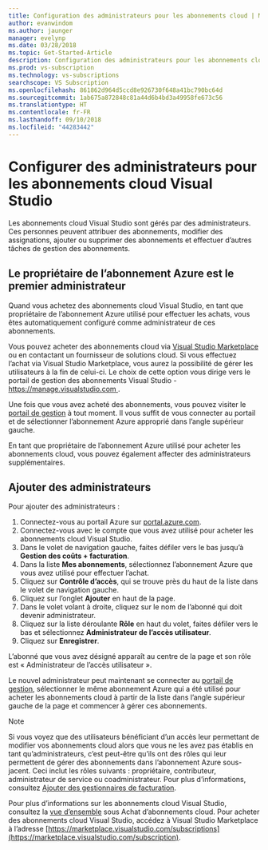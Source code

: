 ```yaml
---
title: Configuration des administrateurs pour les abonnements cloud | Microsoft Docs
author: evanwindom
ms.author: jaunger
manager: evelynp
ms.date: 03/28/2018
ms.topic: Get-Started-Article
description: Configuration des administrateurs pour les abonnements cloud
ms.prod: vs-subscription
ms.technology: vs-subscriptions
searchscope: VS Subscription
ms.openlocfilehash: 861862d964d5ccd8e926730f648a41bc790bc64d
ms.sourcegitcommit: 1ab675a872848c81a44d6b4bd3a49958fe673c56
ms.translationtype: HT
ms.contentlocale: fr-FR
ms.lasthandoff: 09/10/2018
ms.locfileid: "44283442"
---
```

# <a name="set-up-administrators-for-visual-studio-cloud-subscriptions"></a>Configurer des administrateurs pour les abonnements cloud Visual Studio

Les abonnements cloud Visual Studio sont gérés par des administrateurs. Ces personnes peuvent attribuer des abonnements, modifier des assignations, ajouter ou supprimer des abonnements et effectuer d’autres tâches de gestion des abonnements.

## <a name="the-azure-subscription-owner-is-the-first-administrator"></a>Le propriétaire de l’abonnement Azure est le premier administrateur

Quand vous achetez des abonnements cloud Visual Studio, en tant que propriétaire de l’abonnement Azure utilisé pour effectuer les achats, vous êtes automatiquement configuré comme administrateur de ces abonnements.

Vous pouvez acheter des abonnements cloud via [Visual Studio Marketplace](https://marketplace.visualstudio.com/subscriptions) ou en contactant un fournisseur de solutions cloud. Si vous effectuez l’achat via Visual Studio Marketplace, vous aurez la possibilité de gérer les utilisateurs à la fin de celui-ci. Le choix de cette option vous dirige vers le portail de gestion des abonnements Visual Studio - [ https://manage.visualstudio.com ](https://manage.visualstudio.com).

Une fois que vous avez acheté des abonnements, vous pouvez visiter le [portail de gestion](https://manage.visualstudio.com) à tout moment. Il vous suffit de vous connecter au portail et de sélectionner l’abonnement Azure approprié dans l’angle supérieur gauche.

En tant que propriétaire de l’abonnement Azure utilisé pour acheter les abonnements cloud, vous pouvez également affecter des administrateurs supplémentaires.

## <a name="add-administrators"></a>Ajouter des administrateurs

Pour ajouter des administrateurs :

1. Connectez-vous au portail Azure sur [portal.azure.com](https://portal.azure.com).
2. Connectez-vous avec le compte que vous avez utilisé pour acheter les abonnements cloud Visual Studio.
3. Dans le volet de navigation gauche, faites défiler vers le bas jusqu’à **Gestion des coûts + facturation**.
4. Dans la liste **Mes abonnements**, sélectionnez l’abonnement Azure que vous avez utilisé pour effectuer l’achat.
5. Cliquez sur **Contrôle d’accès**, qui se trouve près du haut de la liste dans le volet de navigation gauche.
6. Cliquez sur l’onglet **Ajouter** en haut de la page.
7. Dans le volet volant à droite, cliquez sur le nom de l’abonné qui doit devenir administrateur.
8. Cliquez sur la liste déroulante **Rôle** en haut du volet, faites défiler vers le bas et sélectionnez **Administrateur de l’accès utilisateur**.
9. Cliquez sur **Enregistrer**.

L’abonné que vous avez désigné apparaît au centre de la page et son rôle est « Administrateur de l’accès utilisateur ».

Le nouvel administrateur peut maintenant se connecter au [portail de gestion](https://manage.visualstudio.com), sélectionner le même abonnement Azure qui a été utilisé pour acheter les abonnements cloud à partir de la liste dans l’angle supérieur gauche de la page et commencer à gérer ces abonnements.


> [!NOTE]
> Si vous voyez que des utilisateurs bénéficiant d’un accès leur permettant de modifier vos abonnements cloud alors que vous ne les avez pas établis en tant qu’administrateurs, c’est peut-être qu’ils ont des rôles qui leur permettent de gérer des abonnements dans l’abonnement Azure sous-jacent. Ceci inclut les rôles suivants : propriétaire, contributeur, administrateur de service ou coadministrateur. Pour plus d’informations, consultez [Ajouter des gestionnaires de facturation](/azure/devops/organizations/billing/add-backup-billing-managers?view=vsts).

Pour plus d’informations sur les abonnements cloud Visual Studio, consultez la [vue d’ensemble](vscloud-overview.md) sous Achat d’abonnements cloud. Pour acheter des abonnements cloud Visual Studio, accédez à Visual Studio Marketplace à l’adresse [https://marketplace.visualstudio.com/subscriptions](https://marketplace.visualstudio.com/subscription).